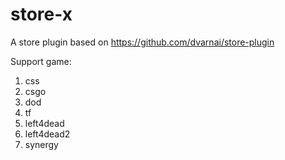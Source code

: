 # store-x
A store plugin based on https://github.com/dvarnai/store-plugin

Support game:
1. css
2. csgo
3. dod
4. tf
5. left4dead
6. left4dead2
7. synergy
